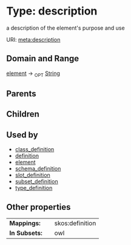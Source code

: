 
# Type: description


a description of the element's purpose and use

URI: [meta:description](https://w3id.org/biolink/biolinkml/meta/description)


## Domain and Range

[element](element.md) ->  <sub>OPT</sub> [String](type/String.md)

## Parents


## Children


## Used by

 * [class_definition](class_definition.md)
 * [definition](definition.md)
 * [element](element.md)
 * [schema_definition](schema_definition.md)
 * [slot_definition](slot_definition.md)
 * [subset_definition](subset_definition.md)
 * [type_definition](type_definition.md)

## Other properties

|  |  |  |
| --- | --- | --- |
| **Mappings:** | | skos:definition |
| **In Subsets:** | | owl |

